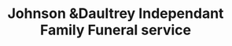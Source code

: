 ---
title: "Johnson &Daultrey Independant Family Funeral service"
url: /calne/johnson-anddaultrey-independant-family-funeral-service/
shop: funeral directors
---
